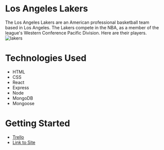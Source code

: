 # Los Angeles Lakers
The Los Angeles Lakers are an American professional basketball team based in Los Angeles. The Lakers compete in the NBA, as a member of the league's Western Conference Pacific Division. Here are their players.
![lakers](https://i.imgur.com/yZoNTuz.png)

# Technologies Used 
* HTML
* CSS
* React
* Express
* Node
* MongoDB
* Mongoose

# Getting Started
* [Trello](https://trello.com/b/0oeTAEl4/untitled-board)
* [Link to Site](https://los-angeles-lakers.herokuapp.com/)